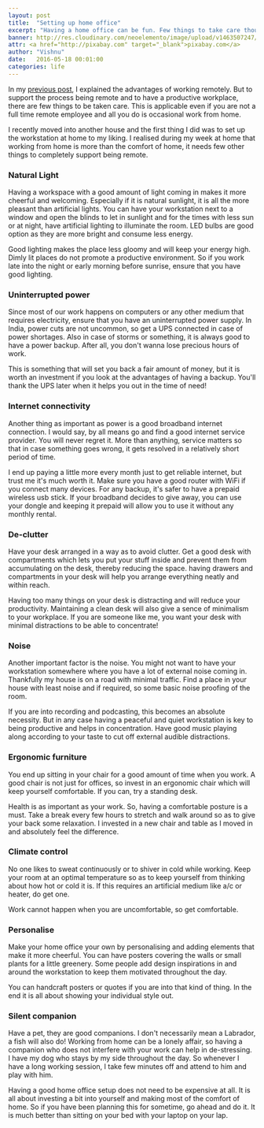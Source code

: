 ```yaml
---
layout: post
title:  "Setting up home office"
excerpt: "Having a home office can be fun. Few things to take care though."
banner: http://res.cloudinary.com/neoelemento/image/upload/v1463507247/blog/home-office-min.jpg
attr: <a href="http://pixabay.com" target="_blank">pixabay.com</a>
author: "Vishnu"
date:   2016-05-18 00:01:00
categories: life
---
```

In my [previous post](http://neoelemento.com/blog/2016/05/16/remote-work-is-the-future/), I explained the advantages of working remotely. But to support the process being remote and to have a productive workplace, there are few things to be taken care. This is applicable even if you are not a full time remote employee and all you do is occasional work from home.

I recently moved into another house and the first thing I did was to set up the workstation at home to my liking. I realised during my week at home that working from home is more than the comfort of home, it needs few other things to completely support being remote.

### Natural Light
Having a workspace with a good amount of light coming in makes it more cheerful and welcoming. Especially if it is natural sunlight, it is all the more pleasant than artificial lights. You can have your workstation next to a window and open the blinds to let in sunlight and for the times with less sun or at night, have artificial lighting to illuminate the room. LED bulbs are good option as they are more bright and consume less energy. 

Good lighting makes the place less gloomy and will keep your energy high. Dimly lit places do not promote a productive environment. So if you work late into the night or early morning before sunrise, ensure that you have good lighting. 

### Uninterrupted power
Since most of our work happens on computers or any other medium that requires electricity, ensure that you have an uninterrupted power supply. In India, power cuts are not uncommon, so get a UPS connected in case of power shortages. Also in case of storms or something, it is always good to have a power backup. After all, you don't wanna lose precious hours of work.

This is something that will set you back a fair amount of money, but it is worth an investment if you look at the advantages of having a backup. You'll thank the UPS later when it helps you out in the time of need!

### Internet connectivity
Another thing as important as power is a good broadband internet connection. I would say, by all means go and find a good internet service provider. You will never regret it. More than anything, service matters so that in case something goes wrong, it gets resolved in a relatively short period of time.

I end up paying a little more every month just to get reliable internet, but trust me it's much worth it. Make sure you have a good router with WiFi if you connect many devices. For any backup, it's safer to have a prepaid wireless usb stick. If your broadband decides to give away, you can use your dongle and keeping it prepaid will allow you to use it without any monthly rental.

### De-clutter
Have your desk arranged in a way as to avoid clutter. Get a good desk with compartments which lets you put your stuff inside and prevent them from accumulating on the desk, thereby reducing the space. having drawers and compartments in your desk will help you arrange everything neatly and within reach.

Having too many things on your desk is distracting and will reduce your productivity. Maintaining a clean desk will also give a sence of minimalism to your workplace. If you are someone like me, you want your desk with minimal distractions to be able to concentrate!

### Noise
Another important factor is the noise. You might not want to have your workstation somewhere where you have a lot of external noise coming in. Thankfully my house is on a road with minimal traffic. Find a place in your house with least noise and if required, so some basic noise proofing of the room.

If you are into recording and podcasting, this becomes an absolute necessity. But in any case having a peaceful and quiet workstation is key to being productive and helps in concentration. Have good music playing along according to your taste to cut off external audible distractions.

### Ergonomic furniture
You end up sitting in your chair for a good amount of time when you work. A good chair is not just for offices, so invest in an ergonomic chair which will keep yourself comfortable. If you can, try a standing desk.

Health is as important as your work. So, having a comfortable posture is a must. Take a break every few hours to stretch and walk around so as to give your back some relaxation. I invested in a new chair and table as I moved in and absolutely feel the difference.

### Climate control
No one likes to sweat continuously or to shiver in cold while working. Keep your room at an optimal temperature so as to keep yourself from thinking about how hot or cold it is. If this requires an artificial medium like a/c or heater, do get one.

Work cannot happen when you are uncomfortable, so get comfortable.

### Personalise
Make your home office your own by personalising and adding elements that make it more cheerful. You can have posters covering the walls or small plants for a little greenery. Some people add design inspirations in and around the workstation to keep them motivated throughout the day.

You can handcraft posters or quotes if you are into that kind of thing. In the end it is all about showing your individual style out. 

### Silent companion
Have a pet, they are good companions. I don't necessarily mean a Labrador, a fish will also do! Working from home can be a lonely affair, so having a companion who does not interfere with your work can help in de-stressing. I have my dog who stays by my side throughout the day. So whenever I have a long working session, I take few minutes off and attend to him and play with him.

Having a good home office setup does not need to be expensive at all. It is all about investing a bit into yourself and making most of the comfort of home. So if you have been planning this for sometime, go ahead and do it. It is much better than sitting on your bed with your laptop on your lap.
